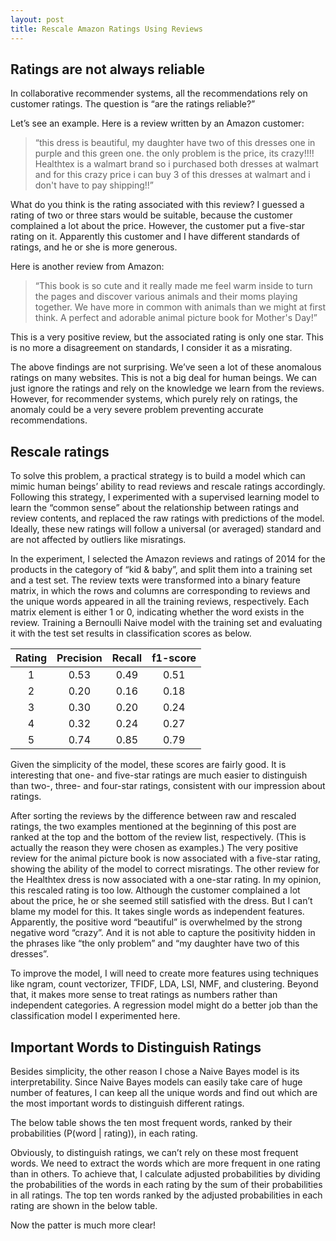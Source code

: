 ```yaml
---
layout: post
title: Rescale Amazon Ratings Using Reviews
---
```


## Ratings are not always reliable

In collaborative recommender systems, all the recommendations rely on customer ratings. The question is “are the ratings reliable?” 

Let’s see an example. Here is a review written by an Amazon customer: 

>“this dress is beautiful, my daughter have two of this dresses one in purple and this green one. the only problem is the price, its crazy!!!! Healthtex is a walmart brand so i purchased both dresses at walmart and for this crazy price i can buy 3 of this dresses at walmart and i don't have to pay shipping!!” 

What do you think is the rating associated with this review? I guessed a rating of two or three stars would be suitable, because the customer complained a lot about the price. However, the customer put a five-star rating on it. Apparently this customer and I have different standards of ratings, and he or she is more generous. 

Here is another review from Amazon:

>“This book is so cute and it really made me feel warm inside to turn the pages and discover various animals and their moms playing together. We have more in common with animals than we might at first think. A perfect and adorable animal picture book for Mother's Day!”

This is a very positive review, but the associated rating is only one star. This is no more a disagreement on standards, I consider it as a misrating.

The above findings are not surprising. We’ve seen a lot of these anomalous ratings on many websites. This is not a big deal for human beings. We can just ignore the ratings and rely on the knowledge we learn from the reviews. However, for recommender systems, which purely rely on ratings, the anomaly could be a very severe problem preventing accurate recommendations. 

## Rescale ratings

To solve this problem, a practical strategy is to build a model which can mimic human beings’ ability to read reviews and rescale ratings accordingly. Following this strategy, I experimented with a supervised learning model to learn the “common sense” about the relationship between ratings and review contents, and replaced the raw ratings with predictions of the model. Ideally, these new ratings will follow a universal (or averaged) standard and are not affected by outliers like misratings. 

In the experiment, I selected the Amazon reviews and ratings of 2014 for the products in the category of “kid & baby”, and split them into a training set and a test set. The review texts were transformed into a binary feature matrix, in which the rows and columns are corresponding to reviews and the unique words appeared in all the training reviews, respectively. Each matrix element is either 1 or 0, indicating whether the word exists in the review. Training a Bernoulli Naive model with the training set and evaluating it with the test set results in classification scores as below.

| Rating | Precision | Recall | f1-score |
|:---:|:---:|:---:|:---:|
| 1      | 0.53      | 0.49   | 0.51     |
| 2      | 0.20      | 0.16   | 0.18     |
| 3 | 0.30 | 0.20 | 0.24 |
| 4 | 0.32 | 0.24 | 0.27 |
| 5 | 0.74 | 0.85 | 0.79 |

Given the simplicity of the model, these scores are fairly good. It is interesting that one- and five-star ratings are much easier to distinguish than two-, three- and four-star ratings, consistent with our impression about ratings. 

After sorting the reviews by the difference between raw and rescaled ratings, the two examples mentioned at the beginning of this post are ranked at the top and the bottom of the review list, respectively. (This is actually the reason they were chosen as examples.) The very positive review for the animal picture book is now associated with a five-star rating, showing the ability of the model to correct misratings. The other review for the Healthtex dress is now associated with a one-star rating. In my opinion, this rescaled rating is too low. Although the customer complained a lot about the price, he or she seemed still satisfied with the dress. But I can’t blame my model for this. It takes single words as independent features. Apparently, the positive word “beautiful” is overwhelmed by the strong negative word “crazy”. And it is not able to capture the positivity hidden in the phrases like “the only problem” and “my daughter have two of this dresses”. 

To improve the model, I will need to create more features using techniques like ngram, count vectorizer, TFIDF, LDA, LSI, NMF, and clustering. Beyond that, it makes more sense to treat ratings as numbers rather than independent categories. A regression model might do a better job than the classification model I experimented here.  

## Important Words to Distinguish Ratings

Besides simplicity, the other reason I chose a Naive Bayes model is its interpretability. Since Naive Bayes models can easily take care of huge number of features, I can keep all the unique words and find out which are the most important words to distinguish different ratings. 

The below table shows the ten most frequent words, ranked by their probabilities (P(word | rating)), in each rating.   



Obviously, to distinguish ratings, we can’t rely on these most frequent words. We need to extract the words which are more frequent in one rating than in others. To achieve that, I calculate adjusted probabilities by dividing the probabilities of the words in each rating by the sum of their probabilities in all ratings. The top ten words ranked by the adjusted probabilities in each rating are shown in the below table.



Now the patter is much more clear!
